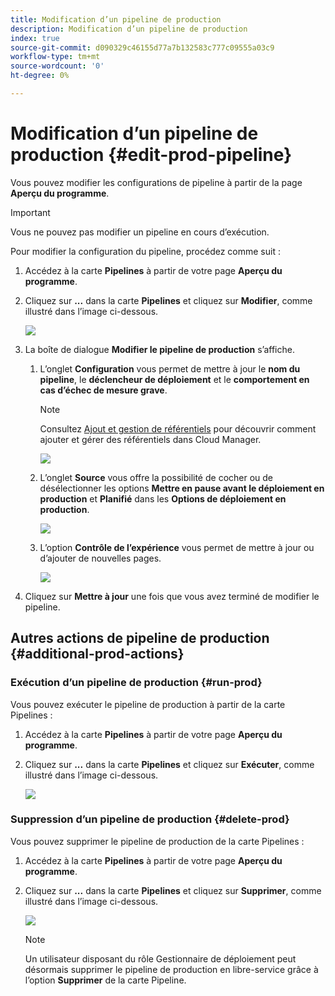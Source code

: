 ```yaml
---
title: Modification d’un pipeline de production
description: Modification d’un pipeline de production
index: true
source-git-commit: d090329c46155d77a7b132583c777c09555a03c9
workflow-type: tm+mt
source-wordcount: '0'
ht-degree: 0%

---
```



# Modification d’un pipeline de production {#edit-prod-pipeline}

Vous pouvez modifier les configurations de pipeline à partir de la page **Aperçu du programme**.

>[!IMPORTANT]
>Vous ne pouvez pas modifier un pipeline en cours d’exécution.

Pour modifier la configuration du pipeline, procédez comme suit :

1. Accédez à la carte **Pipelines** à partir de votre page **Aperçu du programme**.

1. Cliquez sur **...** dans la carte **Pipelines** et cliquez sur **Modifier**, comme illustré dans l’image ci-dessous.

   ![](/help/implementing/cloud-manager/assets/configure-pipeline/pipeline-edit1.png)

1. La boîte de dialogue **Modifier le pipeline de production** s’affiche.

   1. L’onglet **Configuration** vous permet de mettre à jour le **nom du pipeline**, le **déclencheur de déploiement** et le **comportement en cas d’échec de mesure grave**.

      >[!NOTE]
      >Consultez [Ajout et gestion de référentiels](/help/implementing/cloud-manager/managing-code/cloud-manager-repositories.md) pour découvrir comment ajouter et gérer des référentiels dans Cloud Manager.

      ![](/help/implementing/cloud-manager/assets/configure-pipeline/pipeline-edit2.png)


   1. L’onglet **Source** vous offre la possibilité de cocher ou de désélectionner les options **Mettre en pause avant le déploiement en production** et **Planifié** dans les **Options de déploiement en production**.

      ![](/help/implementing/cloud-manager/assets/configure-pipeline/prod-pipeline-editnotier.png)

   1. L’option **Contrôle de l’expérience** vous permet de mettre à jour ou d’ajouter de nouvelles pages.

      ![](/help/implementing/cloud-manager/assets/configure-pipeline/pipeline-edit4.png)

1. Cliquez sur **Mettre à jour** une fois que vous avez terminé de modifier le pipeline.

## Autres actions de pipeline de production {#additional-prod-actions}

### Exécution d’un pipeline de production {#run-prod}

Vous pouvez exécuter le pipeline de production à partir de la carte Pipelines :

1. Accédez à la carte **Pipelines** à partir de votre page **Aperçu du programme**.

1. Cliquez sur **...** dans la carte **Pipelines** et cliquez sur **Exécuter**, comme illustré dans l’image ci-dessous.

   ![](/help/implementing/cloud-manager/assets/configure-pipeline/prod-run.png)

### Suppression d’un pipeline de production {#delete-prod}

Vous pouvez supprimer le pipeline de production de la carte Pipelines :

1. Accédez à la carte **Pipelines** à partir de votre page **Aperçu du programme**.

1. Cliquez sur **...** dans la carte **Pipelines** et cliquez sur **Supprimer**, comme illustré dans l’image ci-dessous.

   ![](/help/implementing/cloud-manager/assets/configure-pipeline/prod-delete.png)

   >[!NOTE]
   >Un utilisateur disposant du rôle Gestionnaire de déploiement peut désormais supprimer le pipeline de production en libre-service grâce à l’option **Supprimer** de la carte Pipeline.